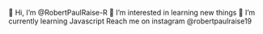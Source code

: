 👋 Hi, I’m @RobertPaulRaise-R
👀 I’m interested in learning new things
🌱 I’m currently learning Javascript
Reach me on instagram @robertpaulraise19

<!---
RobertPaulRaise-R/RobertPaulRaise-R is a ✨ special ✨ repository because its `README.md` (this file) appears on your GitHub profile.
You can click the Preview link to take a look at your changes.
--->
